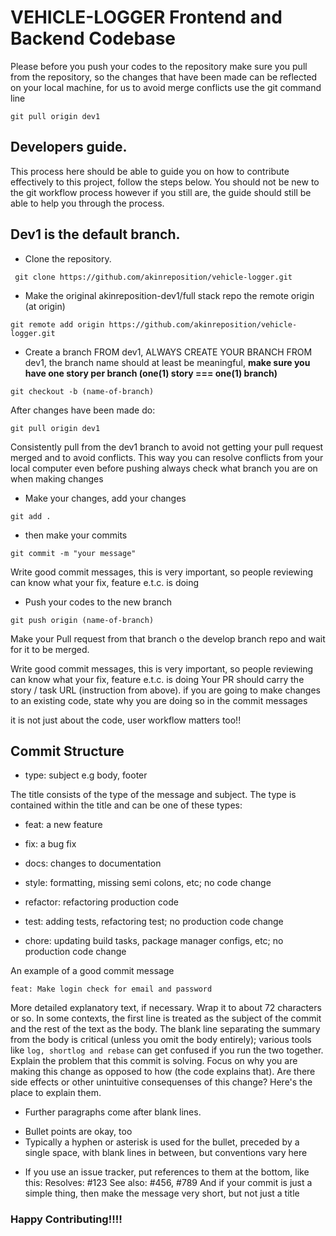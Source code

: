 # VEHICLE-LOGGER Frontend and Backend Codebase

Please before you push your codes to the repository make sure you pull from the repository, so the changes that have been made can be reflected on your local machine, for us to avoid merge conflicts use the git command line

```
git pull origin dev1
```

## Developers guide.

This process here should be able to guide you on how to contribute effectively to this project, follow the steps below. You should not be new to the git workflow process however if you still are, the guide should still be able to help you through the process.

## Dev1 is the default branch.
- Clone the repository.

```
 git clone https://github.com/akinreposition/vehicle-logger.git
```

- Make the original akinreposition-dev1/full stack repo the remote origin (at origin)

```
git remote add origin https://github.com/akinreposition/vehicle-logger.git
```

- Create a branch FROM dev1, ALWAYS CREATE YOUR BRANCH FROM dev1,
  the branch name should at least be meaningful, **make sure you have one story per branch (one(1) story === one(1) branch)**

```
git checkout -b (name-of-branch)
```

After changes have been made do:

```
git pull origin dev1
```

Consistently pull from the dev1 branch to avoid not getting your pull request merged and to avoid conflicts.
This way you can resolve conflicts from your local computer even before pushing always check what branch you are on when making changes

- Make your changes, add your changes

```
git add .
```
- then make your commits

```
git commit -m "your message"
```

  Write good commit messages, this is very important, so people reviewing can know what your fix, feature e.t.c. is doing

- Push your codes to the new branch

```
git push origin (name-of-branch)
```

Make your Pull request from that branch  o the develop branch repo and wait for it to be merged.

Write good commit messages, this is very important, so people reviewing can know what your fix, feature e.t.c. is doing
Your PR should carry the story / task URL (instruction from above).
if you are going to make changes to an existing code, state why you are doing so in the commit messages

it is not just about the code, user workflow matters too!!

## Commit Structure

- type: subject e.g body, footer

The title consists of the type of the message and subject.
The type is contained within the title and can be one of these types:

- feat: a new feature

- fix: a bug fix

- docs: changes to documentation

- style: formatting, missing semi colons, etc; no code change

- refactor: refactoring production code

- test: adding tests, refactoring test; no production code change

- chore: updating build tasks, package manager configs, etc; no production code change

An example of a good commit message

```
feat: Make login check for email and password
```

More detailed explanatory text, if necessary. Wrap it to about 72 characters or so. In some contexts, the first line is treated as the
subject of the commit and the rest of the text as the body. The blank line separating the summary from the body is critical (unless
you omit the body entirely); various tools like `log, shortlog and rebase` can get confused if you run the two together.
Explain the problem that this commit is solving. Focus on why you are making this change as opposed to how (the code explains that).
Are there side effects or other unintuitive consequenses of this change? Here's the place to explain them.

- Further paragraphs come after blank lines.

* Bullet points are okay, too
* Typically a hyphen or asterisk is used for the bullet, preceded
  by a single space, with blank lines in between, but conventions
  vary here

- If you use an issue tracker, put references to them at the bottom,
  like this:
  Resolves: #123
  See also: #456, #789
  And if your commit is just a simple thing, then make the message very short, but not just a title

### Happy Contributing!!!!
